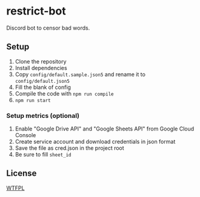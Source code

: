 # restrict-bot
Discord bot to censor bad words.

## Setup
1. Clone the repository
2. Install dependencies
3. Copy `config/default.sample.json5` and rename it to `config/default.json5`
4. Fill the blank of config
5. Compile the code with `npm run compile`
6. `npm run start`

### Setup metrics (optional)
1. Enable "Google Drive API" and "Google Sheets API" from Google Cloud Console
2. Create service account and download credentials in json format
3. Save the file as cred.json in the project root
4. Be sure to fill `sheet_id`

## License
[WTFPL](https://choosealicense.com/licenses/wtfpl/)
